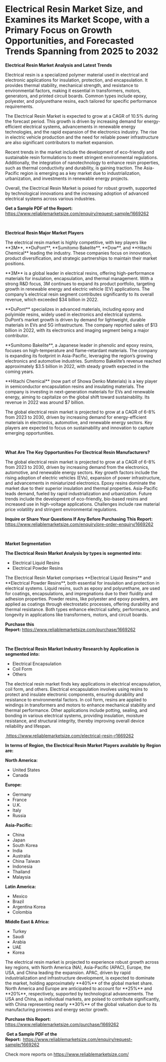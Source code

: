 <p><h1>Electrical Resin Market Size, and Examines its Market Scope, with a Primary Focus on Growth Opportunities, and Forecasted Trends Spanning from 2025 to 2032</h1></p><p><strong>Electrical Resin Market Analysis and Latest Trends</strong></p>
<p><p>Electrical resin is a specialized polymer material used in electrical and electronic applications for insulation, protection, and encapsulation. It provides thermal stability, mechanical strength, and resistance to environmental factors, making it essential in transformers, motors, generators, and printed circuit boards. Common types include epoxy, polyester, and polyurethane resins, each tailored for specific performance requirements.</p><p>The Electrical Resin Market is expected to grow at a CAGR of 10.5% during the forecast period. This growth is driven by increasing demand for energy-efficient electrical systems, advancements in renewable energy technologies, and the rapid expansion of the electronics industry. The rise in electric vehicle production and the need for reliable power infrastructure are also significant contributors to market expansion.</p><p>Recent trends in the market include the development of eco-friendly and sustainable resin formulations to meet stringent environmental regulations. Additionally, the integration of nanotechnology to enhance resin properties, such as thermal conductivity and durability, is gaining traction. The Asia-Pacific region is emerging as a key market due to industrialization, urbanization, and investments in renewable energy projects.</p><p>Overall, the Electrical Resin Market is poised for robust growth, supported by technological innovations and the increasing adoption of advanced electrical systems across various industries.</p></p>
<p><strong>Get a Sample PDF of the Report:&nbsp;</strong> <a href="https://www.reliablemarketsize.com/enquiry/request-sample/1669262?utm_campaign=1845&utm_medium=2&utm_source=Github&utm_content=ia&utm_term=26012025&utm_id=electrical-resin">https://www.reliablemarketsize.com/enquiry/request-sample/1669262</a></p>
<p>&nbsp;</p>
<p><strong>Electrical Resin Major Market Players</strong></p>
<p><p>The electrical resin market is highly competitive, with key players like **3M**, **DuPont**, **Sumitomo Bakelite**, **Dow**, and **Hitachi Chemical** leading the industry. These companies focus on innovation, product diversification, and strategic partnerships to maintain their market positions.</p><p>**3M** is a global leader in electrical resins, offering high-performance materials for insulation, encapsulation, and thermal management. With a strong R&D focus, 3M continues to expand its product portfolio, targeting growth in renewable energy and electric vehicle (EV) applications. The company’s electrical resin segment contributes significantly to its overall revenue, which exceeded $34 billion in 2022.</p><p>**DuPont** specializes in advanced materials, including epoxy and polyimide resins, widely used in electronics and electrical systems. DuPont’s market growth is driven by demand for lightweight, durable materials in EVs and 5G infrastructure. The company reported sales of $13 billion in 2022, with its electronics and imaging segment being a major contributor.</p><p>**Sumitomo Bakelite**, a Japanese leader in phenolic and epoxy resins, focuses on high-temperature and flame-retardant materials. The company is expanding its footprint in Asia-Pacific, leveraging the region’s growing electronics and automotive industries. Sumitomo Bakelite’s revenue reached approximately $3.5 billion in 2022, with steady growth expected in the coming years.</p><p>**Hitachi Chemical** (now part of Showa Denko Materials) is a key player in semiconductor encapsulation resins and insulating materials. The company is investing in next-generation materials for EVs and renewable energy, aiming to capitalize on the global shift toward sustainability. Its revenue in 2022 was around $7 billion.</p><p>The global electrical resin market is projected to grow at a CAGR of 6-8% from 2023 to 2030, driven by increasing demand for energy-efficient materials in electronics, automotive, and renewable energy sectors. Key players are expected to focus on sustainability and innovation to capture emerging opportunities.</p></p>
<p>&nbsp;</p>
<p><strong>What Are The Key Opportunities For Electrical Resin Manufacturers?</strong></p>
<p><p>The global electrical resin market is projected to grow at a CAGR of 6-8% from 2023 to 2030, driven by increasing demand from the electronics, automotive, and renewable energy sectors. Key growth factors include the rising adoption of electric vehicles (EVs), expansion of power infrastructure, and advancements in miniaturized electronics. Epoxy resins dominate the market due to their superior insulation and thermal properties. Asia-Pacific leads demand, fueled by rapid industrialization and urbanization. Future trends include the development of eco-friendly, bio-based resins and increased use in high-voltage applications. Challenges include raw material price volatility and stringent environmental regulations.</p></p>
<p><strong>Inquire or Share Your Questions If Any Before Purchasing This Report:</strong> <a href="https://www.reliablemarketsize.com/enquiry/pre-order-enquiry/1669262?utm_campaign=1845&utm_medium=2&utm_source=Github&utm_content=ia&utm_term=26012025&utm_id=electrical-resin">https://www.reliablemarketsize.com/enquiry/pre-order-enquiry/1669262</a></p>
<p>&nbsp;</p>
<p><strong>Market Segmentation</strong></p>
<p><strong>The Electrical Resin Market Analysis by types is segmented into:</strong></p>
<p><ul><li>Electrical Liquid Resins</li><li>Electrical Powder Resins</li></ul></p>
<p><p>The Electrical Resin Market comprises **Electrical Liquid Resins** and **Electrical Powder Resins**, both essential for insulation and protection in electrical systems. Liquid resins, such as epoxy and polyurethane, are used for coatings, encapsulations, and impregnations due to their fluidity and adhesion properties. Powder resins, like polyester and epoxy powders, are applied as coatings through electrostatic processes, offering durability and thermal resistance. Both types enhance electrical safety, performance, and longevity in applications like transformers, motors, and circuit boards.</p></p>
<p><strong>Purchase this Report:&nbsp;</strong><a href="https://www.reliablemarketsize.com/purchase/1669262?utm_campaign=1845&utm_medium=2&utm_source=Github&utm_content=ia&utm_term=26012025&utm_id=electrical-resin">https://www.reliablemarketsize.com/purchase/1669262</a></p>
<p>&nbsp;</p>
<p><strong>The Electrical Resin Market Industry Research by Application is segmented into:</strong></p>
<p><ul><li>Electrical Encapsulation</li><li>Coil Form</li><li>Others</li></ul></p>
<p><p>The electrical resin market finds key applications in electrical encapsulation, coil form, and others. Electrical encapsulation involves using resins to protect and insulate electronic components, ensuring durability and resistance to environmental factors. In coil form, resins are applied to windings in transformers and motors to enhance mechanical stability and thermal performance. Other applications include potting, sealing, and bonding in various electrical systems, providing insulation, moisture resistance, and structural integrity, thereby improving overall device reliability and lifespan.</p></p>
<p><a href="https://www.reliablemarketsize.com/electrical-resin-r1669262?utm_campaign=1845&utm_medium=2&utm_source=Github&utm_content=ia&utm_term=26012025&utm_id=electrical-resin">&nbsp;https://www.reliablemarketsize.com/electrical-resin-r1669262</a></p>
<p><strong>In terms of Region, the Electrical Resin Market Players available by Region are:</strong></p>
<p>
    <p> <strong> North America: </strong>
        <ul>
            <li>United States</li>
            <li>Canada</li>
        </ul>
        </p> 
    <p> <strong> Europe: </strong>
        <ul>
            <li>Germany</li>
            <li>France</li>
            <li>U.K.</li>
            <li>Italy</li>
            <li>Russia</li>
        </ul>
        </p> 
    <p> <strong> Asia-Pacific: </strong>
        <ul>
            <li>China</li>
            <li>Japan</li>
            <li>South Korea</li>
            <li>India</li>
            <li>Australia</li>
            <li>China Taiwan</li>
            <li>Indonesia</li>
            <li>Thailand</li>
            <li>Malaysia</li>
        </ul>
        </p> 
    <p> <strong> Latin America: </strong>
        <ul>
            <li>Mexico</li>
            <li>Brazil</li>
            <li>Argentina Korea</li>
            <li>Colombia</li>
        </ul>
        </p> 
    <p> <strong> Middle East & Africa: </strong>
        <ul>
            <li>Turkey</li>
            <li>Saudi</li>
            <li>Arabia</li>
            <li>UAE</li>
            <li>Korea</li>
        </ul>
    </p>
    </p>
<p><p>The electrical resin market is projected to experience robust growth across key regions, with North America (NA), Asia-Pacific (APAC), Europe, the USA, and China leading the expansion. APAC, driven by rapid industrialization and infrastructure development, is expected to dominate the market, holding approximately **40%** of the global market share. North America and Europe are anticipated to account for **25%** and **20%**, respectively, supported by technological advancements. The USA and China, as individual markets, are poised to contribute significantly, with China representing nearly **30%** of the global valuation due to its manufacturing prowess and energy sector growth.</p></p>
<p><strong>Purchase this Report: </strong><a href="https://www.reliablemarketsize.com/purchase/1669262?utm_campaign=1845&utm_medium=2&utm_source=Github&utm_content=ia&utm_term=26012025&utm_id=electrical-resin">https://www.reliablemarketsize.com/purchase/1669262</a></p>
<p>&nbsp;<strong>Get a Sample PDF of the Report:&nbsp;&nbsp;</strong><a href="https://www.reliablemarketsize.com/enquiry/request-sample/1669262?utm_campaign=1845&utm_medium=2&utm_source=Github&utm_content=ia&utm_term=26012025&utm_id=electrical-resin">https://www.reliablemarketsize.com/enquiry/request-sample/1669262</a></p>
<p><strong></strong></p>
<p>Check more reports on <a href="https://www.reliablemarketsize.com/?utm_campaign=1845&utm_medium=2&utm_source=Github&utm_content=ia&utm_term=26012025&utm_id=electrical-resin">https://www.reliablemarketsize.com/</a></p>